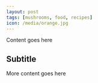 ```yaml
---
layout: post
tags: [mushrooms, food, recipes]
icon: /media/orange.jpg
---
```


Content goes here
## Subtitle
More content goes here
